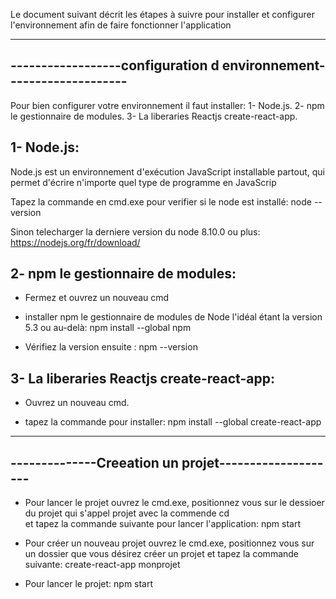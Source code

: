 
  Le document suivant décrit les étapes à suivre pour installer et configurer l'environnement afin de faire fonctionner l'application

  -------------------------------------------------------------------
  ------------------configuration d environnement--------------------
  -------------------------------------------------------------------

  Pour bien configurer votre environnement il faut installer: 
  1- Node.js. 
  2- npm le gestionnaire de modules.
  3- La liberaries Reactjs create-react-app.


  1- Node.js:
  -----------

  Node.js est un environnement d'exécution JavaScript installable partout, qui permet d'écrire n'importe quel type de programme en JavaScrip

  Tapez la commande en cmd.exe pour verifier si le node est installé: 
   node --version

  Sinon telecharger la derniere version du node 8.10.0 ou plus: 
  https://nodejs.org/fr/download/

  2- npm le gestionnaire de modules:
  ----------------------------------

  - Fermez et ouvrez un nouveau cmd

  - installer npm le gestionnaire de modules de Node l'idéal étant la version 5.3 ou au-delà:
   npm install --global npm

  - Vérifiez la version ensuite :
   npm --version

  3- La liberaries Reactjs create-react-app:
  ------------------------------------------

  - Ouvrez un nouveau cmd.

  - tapez la commande pour installer:
   npm install --global create-react-app




  -----------------------------------------------------
  --------------Creeation un projet--------------------
  -----------------------------------------------------

  - Pour lancer le projet ouvrez le cmd.exe, positionnez vous sur le dessioer du projet qui s'appel projet avec la commende cd  
    et tapez la commande suivante pour lancer l'application:
   npm start

  - Pour créer un nouveau projet ouvrez le cmd.exe, positionnez vous sur un dossier que vous désirez créer un projet et tapez la commande suivante:
   create-react-app monprojet

  - Pour lancer le projet:
   npm start






